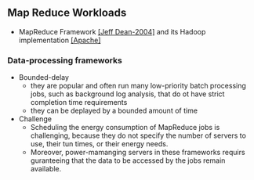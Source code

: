 ## Map Reduce Workloads


- MapReduce Framework [[Jeff Dean-2004]](http://static.googleusercontent.com/media/research.google.com/en/us/archive/mapreduce-osdi04.pdf) and its Hadoop implementation [[Apache]](http://hadoop.apache.org/) 


### Data-processing frameworks
- Bounded-delay
  - they are popular and often run many low-priority batch processing jobs, such as background log analysis, that do ot have strict completion time requirements
  - they can be deplayed by a bounded amount of time
- Challenge
  - Scheduling the energy consumption of MapReduce jobs is challenging, because they do not specify the number of servers to use, their tun times, or their energy needs.
  - Moreover, power-mamanging servers in these frameworks requirs guranteeing that the data to be accessed by the jobs remain available.
  
